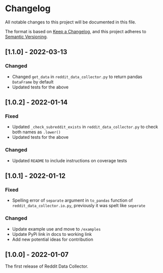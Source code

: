 # Changelog

All notable changes to this project will be documented in this file.

The format is based on [Keep a Changelog](https://keepachangelog.com/en/1.0.0/),
and this project adheres to [Semantic Versioning](https://semver.org/spec/v2.0.0.html).

## [1.1.0] - 2022-03-13

### Changed

- Changed `get_data` in `reddit_data_collector.py` to return pandas `DataFrame` by default
- Updated tests for the above

## [1.0.2] - 2022-01-14

### Fixed

- Updated `_check_subreddit_exists` in `reddit_data_collector.py` to check both names as `.lower()`
- Updated tests for the above

### Changed

- Updated `README` to include instructions on  coverage tests

## [1.0.1] - 2022-01-12

### Fixed

- Spelling error of `separate` argument in `to_pandas` function of `reddit_data_collector.io.py`, previously it was spelt like `seperate`

### Changed

- Update example use and move to `/examples`
- Update PyPi link in docs to working link
- Add new potential ideas for contribution

## [1.0.0] - 2022-01-07

The first release of Reddit Data Collector.
